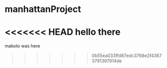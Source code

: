 # manhattanProject

<<<<<<< HEAD
hello there
=======
makoto was here

>>>>>>> 0b55ea033ffd87edc3768e2f43673791397914de
